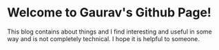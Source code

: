 # Welcome to Gaurav's Github Page!

This blog contains about things and I find interesting and useful in some way and is not completely technical. I hope it is helpful to someone.

